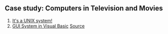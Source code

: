 ## Case study: Computers in Television and Movies
1. [It's a UNIX system!](http://www.youtube.com/watch?v=dFUlAQZB9Ng)
2. [GUI System in Visual Basic](http://www.youtube.com/watch?v=hkDD03yeLnU)
[Source](http://www.1stwebdesigner.com/inspiration/programming-jokes-comics-videos/)